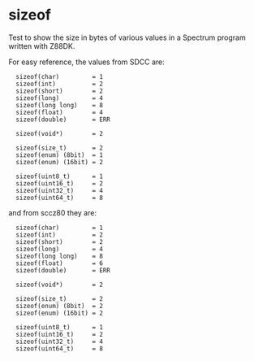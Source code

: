 # sizeof

Test to show the size in bytes of various values in a Spectrum program
written with Z88DK.

For easy reference, the values from SDCC are:

```
  sizeof(char)         = 1
  sizeof(int)          = 2
  sizeof(short)        = 2
  sizeof(long)         = 4
  sizeof(long long)    = 8
  sizeof(float)        = 4
  sizeof(double)       = ERR

  sizeof(void*)        = 2

  sizeof(size_t)       = 2
  sizeof(enum) (8bit)  = 1
  sizeof(enum) (16bit) = 2

  sizeof(uint8_t)      = 1
  sizeof(uint16_t)     = 2
  sizeof(uint32_t)     = 4
  sizeof(uint64_t)     = 8
```

and from sccz80 they are:

```
  sizeof(char)         = 1
  sizeof(int)          = 2
  sizeof(short)        = 2
  sizeof(long)         = 4
  sizeof(long long)    = 8
  sizeof(float)        = 6
  sizeof(double)       = ERR

  sizeof(void*)        = 2

  sizeof(size_t)       = 2
  sizeof(enum) (8bit)  = 2
  sizeof(enum) (16bit) = 2

  sizeof(uint8_t)      = 1
  sizeof(uint16_t)     = 2
  sizeof(uint32_t)     = 4
  sizeof(uint64_t)     = 8
```
